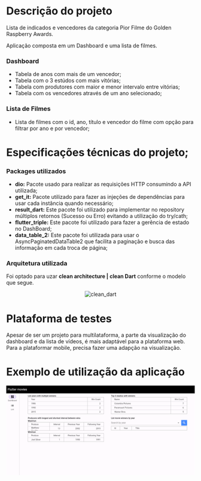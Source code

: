 # Descrição do projeto

Lista de indicados e vencedores da categoria Pior Filme do Golden Raspberry Awards.

Aplicação composta em um Dashboard e uma lista de filmes.

### Dashboard
- Tabela de anos com mais de um vencedor;
- Tabela com o 3 estúdos com mais vitórias;
- Tabela com produtores com maior e menor intervalo entre vitórias;
- Tabela com os vencedores através de um ano selecionado;

### Lista de Filmes
- Lista de filmes com o id, ano, título e vencedor do filme com opção para filtrar por ano e por vencedor;

# Especificações técnicas do projeto;

### Packages utilizados
- **dio:** Pacote usado para realizar as requisições HTTP consumindo a API utilizada;
- **get_it:** Pacote utilizado para fazer as injeções de dependências para usar cada instância quando necessário;
- **result_dart:** Este pacote foi utilizado para implementar no repository múltiplos retornos (Sucesso ou Erro) evitando a utilização do try/cath;
- **flutter_triple:** Este pacote foi utilizado para fazer a gerência de estado no DashBoard;
- **data_table_2:** Este pacote foi utilizada para usar o AsyncPaginatedDataTable2 que facilita a paginação e busca das informação em cada troca de página;

### Arquitetura utilizada
Foi optado para uzar **clean architecture | clean Dart** conforme o modelo que segue.
<div align="center">

![clean_dart](https://github.com/rodrigodittrich/flutter_movies/assets/21061418/56536e61-ece9-4625-bb9f-812ad1894f5b)

</div>

# Plataforma de testes
Apesar de ser um projeto para multilataforma, a parte da visualização do dashboard e da lista de vídeos, é mais adaptável para a plataforma web. Para a plataformar mobile, precisa fazer uma adapção na visualização.

# Exemplo de utilização da aplicação
<div align="center">

![clean_dart](https://github.com/rodrigodittrich/flutter_movies/blob/main/docs/movies_dashboard_list.gif)

</div>
